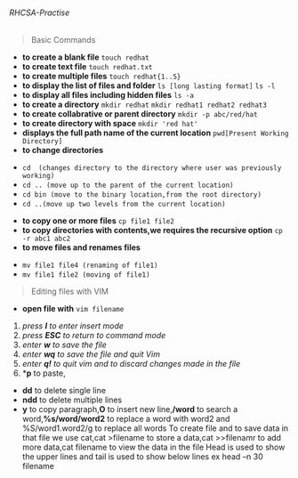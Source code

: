 ###### RHCSA-Practise
> Basic Commands
* **to create a blank file**
```touch redhat```
* **to create text file**
```touch redhat.txt```
* **to create multiple files**
```touch redhat{1..5}```
* **to display the list of files and folder**
```ls [long lasting format]```
```ls -l```
* **to display all files including hidden files**
```ls -a```
* **to create a directory**
```mkdir redhat```
```mkdir redhat1 redhat2 redhat3```
* **to create collabrative or parent directory**
```mkdir -p abc/red/hat```
* **to create directory with space**
```mkdir 'red hat'```
* **displays the full path name of the current location**
```pwd[Present Working Directory]```
* **to change directories**
- ```cd  (changes directory to the directory where user was previously working)```
- ```cd .. (move up to the parent of the current location)```
- ```cd bin (move to the binary location,from the root directory)```
- ```cd ..(move up two levels from the current location)```
* **to copy one or more files** 
```cp file1 file2```
* **to copy directories with contents,we requires the recursive option**
```cp -r abc1 abc2```
* **to move files and renames files**
- ```mv file1 file4 (renaming of file1)```
- ```mv file1 file2 (moving of file1)```

> Editing files with VIM
* **open file with** 
```vim filename```
1. *press **I** to enter insert mode*
2. *press **ESC** to return to command mode*
3. *enter **w** to save the file*
4. *enter **wq** to save the file and quit Vim*
5. *enter **q!** to quit vim and to discard changes made in the file*
6. ***p** to paste,
  - **dd** to delete single line
  - **ndd** to delete multiple lines
  - **y** to copy paragraph,**O** to insert new line,**/word** to search a word,**%s/word/word2** to replace a word with word2 and %S/word1.word2/g to replace all words 
To create file and to save data in that file we use cat,cat >filename to store a data,cat >>filenamr to add more data,cat filename to view the data in the file
Head is used to show the upper lines and tail is used to show below lines ex head –n 30 filename
